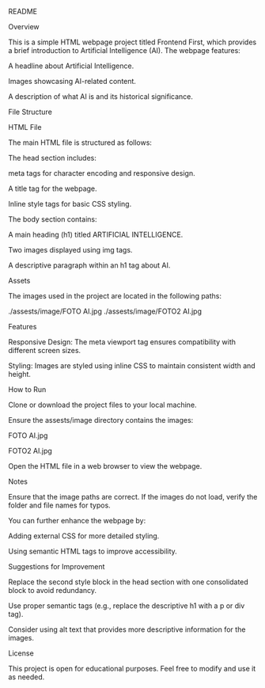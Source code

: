 README

Overview

This is a simple HTML webpage project titled Frontend First, which provides a brief introduction to Artificial Intelligence (AI). The webpage features:

A headline about Artificial Intelligence.

Images showcasing AI-related content.

A description of what AI is and its historical significance.

File Structure

HTML File

The main HTML file is structured as follows:

The head section includes:

meta tags for character encoding and responsive design.

A title tag for the webpage.

Inline style tags for basic CSS styling.

The body section contains:

A main heading (h1) titled ARTIFICIAL INTELLIGENCE.

Two images displayed using img tags.

A descriptive paragraph within an h1 tag about AI.

Assets

The images used in the project are located in the following paths:

./assests/image/FOTO AI.jpg
./assests/image/FOTO2 AI.jpg

Features

Responsive Design: The meta viewport tag ensures compatibility with different screen sizes.

Styling: Images are styled using inline CSS to maintain consistent width and height.

How to Run

Clone or download the project files to your local machine.

Ensure the assests/image directory contains the images:

FOTO AI.jpg

FOTO2 AI.jpg

Open the HTML file in a web browser to view the webpage.

Notes

Ensure that the image paths are correct. If the images do not load, verify the folder and file names for typos.

You can further enhance the webpage by:

Adding external CSS for more detailed styling.

Using semantic HTML tags to improve accessibility.

Suggestions for Improvement

Replace the second style block in the head section with one consolidated block to avoid redundancy.

Use proper semantic tags (e.g., replace the descriptive h1 with a p or div tag).

Consider using alt text that provides more descriptive information for the images.

License

This project is open for educational purposes. Feel free to modify and use it as needed.